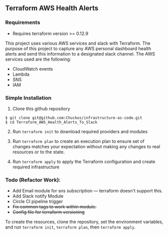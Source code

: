 ## Terraform AWS Health Alerts

### Requirements
* Requires terraform version >= 0.12.9 


This project uses various AWS services and slack with Terraform.  The purpose of this project to capture any AWS personal dashboard health alerts and send this information to a designated slack channel.  The AWS services used are the following:

* CloudWatch events
* Lambda
* SNS
* IAM

### Simple Installation
1. Clone this github repository

```
$ git clone git@github.com:Chuckos/infrastructure-as-code.git
$ cd Terraform_AWS_Health_Alerts_To_Slack
```
2. Run `terraform init` to download required providers and modules

3. Run `terraform plan` to create an execution plan to ensure set of changes matches your expectation without making any changes to real resources or to the state.

4. Run `terraform apply` to apply the Terraform configuration and create required infrastructure

### Todo (Refactor Work):
* Add Email module for sns subscription — terraform doesn't support this.
* Add Slack notify Module
* Circle CI pipeline trigger
* <del>Fix common tags to work within module.<del>
* <del>Config file for terraform versioning<del>


To create the resources, clone the repository, set the environment variables, and run `terraform init`, `terraform plan`, then `terraform apply`.
